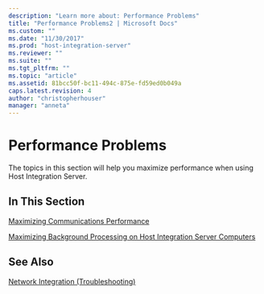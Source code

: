 ```yaml
---
description: "Learn more about: Performance Problems"
title: "Performance Problems2 | Microsoft Docs"
ms.custom: ""
ms.date: "11/30/2017"
ms.prod: "host-integration-server"
ms.reviewer: ""
ms.suite: ""
ms.tgt_pltfrm: ""
ms.topic: "article"
ms.assetid: 81bcc50f-bc11-494c-875e-fd59ed0b049a
caps.latest.revision: 4
author: "christopherhouser"
manager: "anneta"
---
```

# Performance Problems
The topics in this section will help you maximize performance when using Host Integration Server.  
  
## In This Section  
 [Maximizing Communications Performance](../core/maximizing-communications-performance1.md)  
  
 [Maximizing Background Processing on Host Integration Server Computers](../core/maximizing-background-processing-on-host-integration-server-computers1.md)  
  
## See Also  
 [Network Integration (Troubleshooting)](../core/network-integration-troubleshooting-1.md)
